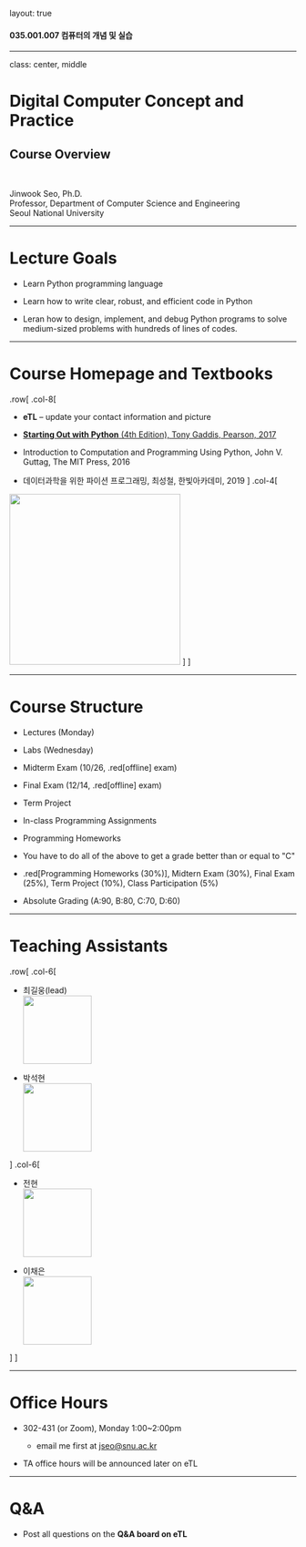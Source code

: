 layout: true

#### 035.001.007 컴퓨터의 개념 및 실습

---

class: center, middle



# Digital Computer Concept and Practice


## Course Overview   
  
<br/>    
    
Jinwook Seo, Ph.D.  
Professor, Department of Computer Science and Engineering  
Seoul National University  


---

# Lecture Goals

* Learn Python programming language

* Learn how to write clear, robust, and efficient code in Python 

* Leran how to design, implement, and debug Python programs to solve medium-sized problems with hundreds of lines of codes.

---

# Course Homepage and Textbooks

.row[
.col-8[
* **eTL** – update your contact information and picture


* [**Starting Out with Python** (4th Edition), Tony Gaddis, Pearson, 2017](https://www.amazon.com/Starting-Out-Python-Tony-Gaddis/dp/0134444329)


* Introduction to Computation and Programming Using Python, John V. Guttag, The MIT Press, 2016

* 데이터과학을 위한 파이션 프로그래밍, 최성철, 한빛아카데미, 2019
]
.col-4[
<img src="https://i.ebayimg.com/images/g/1wkAAOSwRyRa4XgD/s-l1600.jpg" height="300px">
]
]

---

# Course Structure

* Lectures (Monday)
* Labs (Wednesday)
* Midterm Exam (10/26, .red[offline] exam)
* Final Exam (12/14, .red[offline] exam)
* Term Project 
* In-class Programming Assignments
* Programming Homeworks 

* You have to do all of the above to get a grade better than or equal to "C"

* .red[Programming Homeworks (30%)], Midtern Exam (30%), Final Exam (25%), Term Project (10%), Class Participation (5%)

* Absolute Grading (A:90, B:80, C:70, D:60)
---

# Teaching Assistants

.row[
.col-6[
* 최길웅(lead)  
    <img src="http://hcil.snu.ac.kr/system/people/profile_images/37/show_box_retina/6bacf8ff8be25d97fea30939218f3baf801fad40.jpg" width="120px">
    
    
* 박석현  
    <img src="http://hcil.snu.ac.kr/system/people/profile_images/53/show_box_retina/ef6592af25ef7dd6bca51aade423c5a16169d43b.jpg" width="120px">

]
.col-6[
* 전현  
    <img src="http://hcil.snu.ac.kr/system/people/profile_images/56/show_box_retina/000e3ed3bde1133c2735df52f2276f02cb48b349.jpg" width="120px">
    
    
* 이채은  
    <img src="http://cglab.snu.ac.kr/resources/people/profile-chaeeunlee.jpg" width="120px">

]
]

---

# Office Hours

* 302-431 (or Zoom), Monday 1:00~2:00pm
    * email me first at jseo@snu.ac.kr 


* TA office hours will be announced later on eTL

---

# Q&A

* Post all questions on the **Q&A board on eTL** 


